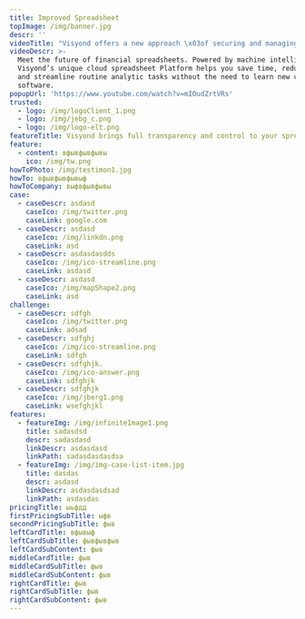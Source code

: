 ```yaml
---
title: Improved Spreadsheet
topImage: /img/banner.jpg
descr: ''
videoTitle: "Visyond offers a new approach \x03of securing and managing your \x03spreadsheet data"
videoDescr: >-
  Meet the future of financial spreadsheets. Powered by machine intelligence,
  Visyond’s unique cloud spreadsheet Platform helps you save time, reduce errors
  and streamline routine analytic tasks without the need to learn new complex
  software. 
popupUrl: 'https://www.youtube.com/watch?v=mIOudZrtVRs'
trusted:
  - logo: /img/logoClient_1.png
  - logo: /img/jebg_c.png
  - logo: /img/logo-elt.png
featureTitle: Visyond brings full transparency and control to your spreadsheets
feature:
  - content: вфывфывфывы
    ico: /img/tw.png
howToPhoto: /img/testimon1.jpg
howTo: вфывфывфывыф
howToCompany: выфвфывфывы
case:
  - caseDescr: asdasd
    caseIco: /img/twitter.png
    caseLink: google.com
  - caseDescr: asdasd
    caseIco: /img/linkdn.png
    caseLink: asd
  - caseDescr: asdasdasdds
    caseIco: /img/ico-streamline.png
    caseLink: asdasd
  - caseDescr: asdasd
    caseIco: /img/mapShape2.png
    caseLink: asd
challenge:
  - caseDescr: sdfgh
    caseIco: /img/twitter.png
    caseLink: adsad
  - caseDescr: sdfghj
    caseIco: /img/ico-streamline.png
    caseLink: sdfgh
  - caseDescr: sdfghjk.
    caseIco: /img/ico-answer.png
    caseLink: sdfghjk
  - caseDescr: sdfghjk
    caseIco: /img/jberg1.png
    caseLink: wsefghjkl
features:
  - featureImg: /img/infiniteImage1.png
    title: sadasdsd
    descr: sadasdasd
    linkDescr: asdasdasd
    linkPath: sadasdasdasdsa
  - featureImg: /img/img-case-list-item.jpg
    title: dasdas
    descr: asdasd
    linkDescr: asdasdasdsad
    linkPath: asdasdas
pricingTitle: ыьфдд
firstPricingSubTitle: ыфв
secondPricingSubTitle: фыв
leftCardTitle: вфывыф
leftCardSubTitle: фывфывфыв
leftCardSubContent: фыв
middleCardTitle: фыв
middleCardSubTitle: фыв
middleCardSubContent: фыв
rightCardTitle: фыв
rightCardSubTitle: фыв
rightCardSubContent: фыв
---
```


